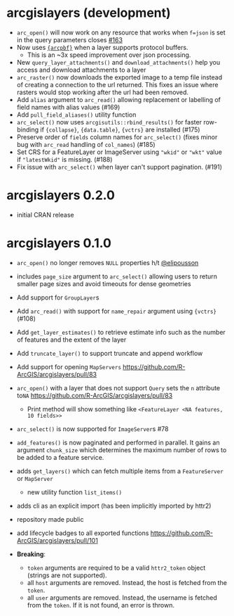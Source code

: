 # arcgislayers (development)

- `arc_open()` will now work on any resource that works when `f=json` is set in the query parameters closes [#163](https://github.com/R-ArcGIS/arcgislayers/issues/163)
- Now uses [`{arcpbf}`](https://r.esri.com/arcpbf/index.html) when a layer supports protocol buffers. 
  - This is an ~3x speed improvement over json processing.
- New `query_layer_attachments()` and `download_attachments()` help you access and download attachments to a layer
- `arc_raster()` now downloads the exported image to a temp file instead of creating a connection to the url returned. This fixes an issue where rasters would stop working after the url had been removed. 
- Add `alias` argument to `arc_read()` allowing replacement or labelling of field names with alias values (#169)
- Add `pull_field_aliases()` utility function
- `arc_select()` now uses `arcgisutils::rbind_results()` for faster row-binding if `{collapse}`, `{data.table}`, `{vctrs}` are installed (#175)
- Preserve order of `fields` column names for `arc_select()` (fixes minor bug with `arc_read` handling of `col_names`) (#185)
- Set CRS for a FeatureLayer or ImageServer using `"wkid"` or `"wkt"` value if `"latestWkid"` is missing. (#188)
- Fix issue with `arc_select()` when layer can't support pagination. (#191)

# arcgislayers 0.2.0

- initial CRAN release

# arcgislayers 0.1.0 

- `arc_open()` no longer removes `NULL` properties h/t [@elipousson](https://github.com/elipousson)
- includes `page_size` argument to `arc_select()` allowing users to return smaller page sizes and avoid timeouts for dense geometries
- Add support for `GroupLayer`s
- Add `arc_read()` with support for `name_repair` argument using `{vctrs}` (#108)
- Add `get_layer_estimates()` to retrieve estimate info such as the number of features and the extent of the layer
- Add `truncate_layer()` to support truncate and append workflow
- Add support for opening `MapServers` <https://github.com/R-ArcGIS/arcgislayers/pull/83>
- `arc_open()` with a layer that does not support `Query` sets the `n` attribute to`NA` <https://github.com/R-ArcGIS/arcgislayers/pull/83>
  - Print method will show something like `<FeatureLayer <NA features, 10 fields>>`
- `arc_select()` is now supported for `ImageServer`s #78
- `add_features()` is now paginated and performed in parallel. It gains an argument `chunk_size` which determines the maximum number of rows to be added to a feature service.
- adds `get_layers()` which can fetch multiple items from a `FeatureServer` or `MapServer`
  - new utility function `list_items()`
- adds cli as an explicit import (has been implicitly imported by httr2)
- repository made public
- add lifecycle badges to all exported functions <https://github.com/R-ArcGIS/arcgislayers/pull/101>

- **Breaking**: 
  - `token` arguments are required to be a valid `httr2_token` object (strings are not supported).
  - all `host` arguments are removed. Instead, the host is fetched from the `token`.
  - all `user` arguments are removed. Instead, the username is fetched from the `token`. If it is not found, an error is thrown.
